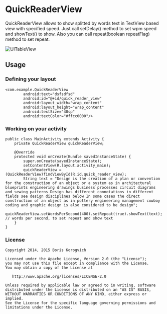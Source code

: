 # QuickReaderView

QuickReaderView allows to show splitted by words text in TextView based view with specified speed. Just call setDelay() method to set wpm speed and showText() to show. Also you can call repeat(boolean repeatFlag) method to set repeat.

![UITableView](http://i.imgur.com/gfaAlY7.gif)
## Usage

### Defining your layout
```
<com.example.QuickReaderView
        android:text="dsfsdfsd"
        android:id="@+id/quick_reader_view"
        android:layout_width="wrap_content"
        android:layout_height="wrap_content"
        android:textSize="40sp"
        android:textColor="#ffcc0000"/>
```

### Working on your activity
```
public class MainActivity extends Activity {
    private QuickReaderView quickReaderView;

    @Override
    protected void onCreate(Bundle savedInstanceState) {
        super.onCreate(savedInstanceState);
        setContentView(R.layout.activity_main);
        quickReaderView = (QuickReaderView)findViewById(R.id.quick_reader_view);
        String text = "Design is the creation of a plan or convention for the construction of an object or a system as in architectural blueprints engineering drawings business processes circuit diagrams and sewing patterns Design has different connotations in different fields see design disciplines below In some cases the direct construction of an object as in pottery engineering management cowboy coding and graphic design is also considered to be design";
        quickReaderView.setWordsPerSecond(400).setRepeat(true).showText(text); // words per second, to set repeat and show text
    }
}
```

### License

    Copyright 2014, 2015 Boris Korogvich

    Licensed under the Apache License, Version 2.0 (the "License");
    you may not use this file except in compliance with the License.
    You may obtain a copy of the License at

       http://www.apache.org/licenses/LICENSE-2.0

    Unless required by applicable law or agreed to in writing, software
    distributed under the License is distributed on an "AS IS" BASIS,
    WITHOUT WARRANTIES OR CONDITIONS OF ANY KIND, either express or implied.
    See the License for the specific language governing permissions and
    limitations under the License.

